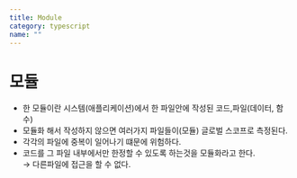 ```yaml
---
title: Module
category: typescript
name: ""
---
```


# 모듈

- 한 모듈이란 시스템(애플리케이션)에서 한 파일안에 작성된 코드,파일(데이터, 함수)
- 모듈화 해서 작성하지 않으면 여러가지 파일들이(모듈) 글로벌 스코프로 측정된다.
- 각각의 파일에 중복이 일어나기 떄문에 위험하다.
- 코드를 그 파일 내부에서만 한정할 수 있도록 하는것을 모듈화라고 한다.  
  → 다른파일에 접근을 할 수 없다.

